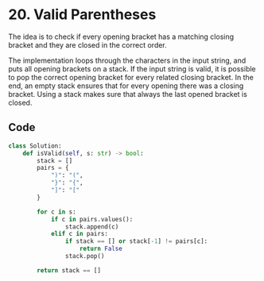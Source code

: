 # 20. Valid Parentheses
The idea is to check if every opening bracket has a matching closing bracket and they are closed in the correct order.

The implementation loops through the characters in the input string, and puts all opening brackets on a stack. If the input string is valid, it is possible to pop the correct opening bracket for every related closing bracket. In the end, an empty stack ensures that for every opening there was a closing bracket. Using a stack makes sure that always the last opened bracket is closed.

## Code
```python
class Solution:
    def isValid(self, s: str) -> bool:
        stack = []
        pairs = {
            ")": "(",
            "}": "{",
            "]": "["
        }

        for c in s:
            if c in pairs.values():
                stack.append(c)
            elif c in pairs:
                if stack == [] or stack[-1] != pairs[c]:
                    return False                
                stack.pop()

        return stack == []
```
